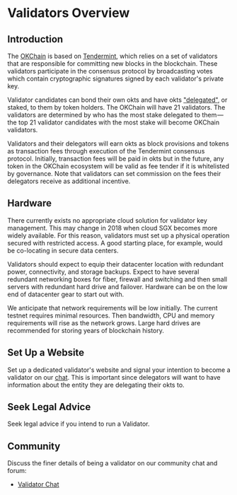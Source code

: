 <!--
order: 1
-->

# Validators Overview

## Introduction

The [OKChain](../README.md) is based on [Tendermint](https://github.com/tendermint/tendermint/tree/master/docs/introduction), which relies on a set of validators that are responsible for committing new blocks in the blockchain. These validators participate in the consensus protocol by broadcasting votes which contain cryptographic signatures signed by each validator's private key.

Validator candidates can bond their own okts and have okts ["delegated"](../delegators/delegators-guide-cli.html), or staked, to them by token holders. The OKChain will have 21 validators. The validators are determined by who has the most stake delegated to them — the top 21 validator candidates with the most stake will become OKChain validators.

Validators and their delegators will earn okts as block provisions and tokens as transaction fees through execution of the Tendermint consensus protocol. Initially, transaction fees will be paid in okts but in the future, any token in the OKChain ecosystem will be valid as fee tender if it is whitelisted by governance. Note that validators can set commission on the fees their delegators receive as additional incentive.


## Hardware

There currently exists no appropriate cloud solution for validator key management. This may change in 2018 when cloud SGX becomes more widely available. For this reason, validators must set up a physical operation secured with restricted access. A good starting place, for example, would be co-locating in secure data centers.

Validators should expect to equip their datacenter location with redundant power, connectivity, and storage backups. Expect to have several redundant networking boxes for fiber, firewall and switching and then small servers with redundant hard drive and failover. Hardware can be on the low end of datacenter gear to start out with.

We anticipate that network requirements will be low initially. The current testnet requires minimal resources. Then bandwidth, CPU and memory requirements will rise as the network grows. Large hard drives are recommended for storing years of blockchain history.

## Set Up a Website

Set up a dedicated validator's website and signal your intention to become a validator on our [chat](https://t.me/okchaintech). This is important since delegators will want to have information about the entity they are delegating their okts to.

## Seek Legal Advice

Seek legal advice if you intend to run a Validator.

## Community

Discuss the finer details of being a validator on our community chat and forum:

* [Validator Chat](https://t.me/okchaintech)
